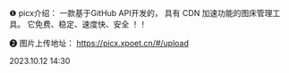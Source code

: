 ❶
picx介绍： 
一款基于GitHub API开发的，
具有 CDN 加速功能的图床管理工具。
它免费、稳定、速度快、安全 ！！

❷
图片上传地址：
https://picx.xpoet.cn/#/upload

2023.10.12  14:30
